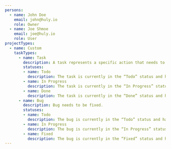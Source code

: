 ```yaml
---
persons:
  - name: John Doe
    email: john@huly.io
    role: Owner
  - name: Joe Shmoe
    email: joe@huly.io
    role: User
projectTypes:
  - name: Custom
    taskTypes:
      - name: Task
        description: A task represents a specific action that needs to be completed. Tasks can be associated with issues and projects.
        statuses:
        - name: Todo
          description: The task is currently in the “Todo” status and has not yet been started.
        - name: In Progress
          description: The task is currently in the “In Progress” status and is being worked on.
        - name: Done
          description: The task is currently in the “Done” status and has been completed.
      - name: Bug
        description: Bug needs to be fixed.
        statuses:
        - name: Todo
          description: The bug is currently in the “Todo” status and has not yet been started.
        - name: In Progress
          description: The bug is currently in the “In Progress” status and is being worked on.
        - name: Fixed
          description: The bug is currently in the “Fixed” status and has been completed.
---
```

